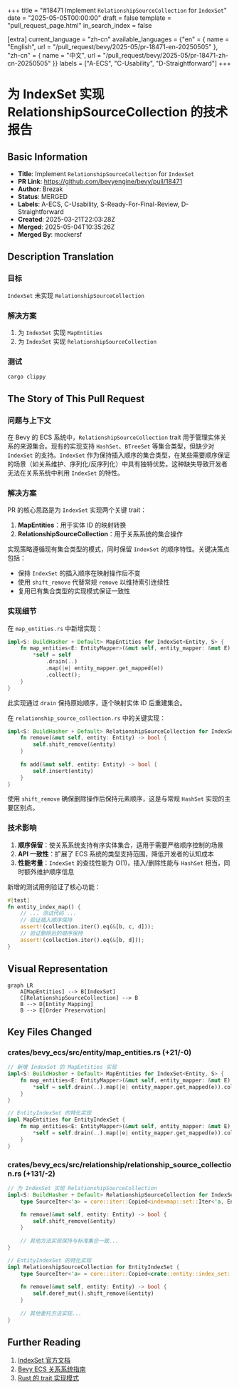 +++
title = "#18471 Implement `RelationshipSourceCollection` for `IndexSet`"
date = "2025-05-05T00:00:00"
draft = false
template = "pull_request_page.html"
in_search_index = false

[extra]
current_language = "zh-cn"
available_languages = {"en" = { name = "English", url = "/pull_request/bevy/2025-05/pr-18471-en-20250505" }, "zh-cn" = { name = "中文", url = "/pull_request/bevy/2025-05/pr-18471-zh-cn-20250505" }}
labels = ["A-ECS", "C-Usability", "D-Straightforward"]
+++

# 为 IndexSet 实现 RelationshipSourceCollection 的技术报告

## Basic Information
- **Title**: Implement `RelationshipSourceCollection` for `IndexSet`
- **PR Link**: https://github.com/bevyengine/bevy/pull/18471
- **Author**: Brezak
- **Status**: MERGED
- **Labels**: A-ECS, C-Usability, S-Ready-For-Final-Review, D-Straightforward
- **Created**: 2025-03-21T22:03:28Z
- **Merged**: 2025-05-04T10:35:26Z
- **Merged By**: mockersf

## Description Translation
### 目标
`IndexSet` 未实现 `RelationshipSourceCollection`

### 解决方案
1. 为 `IndexSet` 实现 `MapEntities`
2. 为 `IndexSet` 实现 `RelationshipSourceCollection`

### 测试
`cargo clippy`

## The Story of This Pull Request

### 问题与上下文
在 Bevy 的 ECS 系统中，`RelationshipSourceCollection` trait 用于管理实体关系的来源集合。现有的实现支持 `HashSet`、`BTreeSet` 等集合类型，但缺少对 `IndexSet` 的支持。`IndexSet` 作为保持插入顺序的集合类型，在某些需要顺序保证的场景（如关系维护、序列化/反序列化）中具有独特优势。这种缺失导致开发者无法在关系系统中利用 `IndexSet` 的特性。

### 解决方案
PR 的核心思路是为 `IndexSet` 实现两个关键 trait：
1. **MapEntities**：用于实体 ID 的映射转换
2. **RelationshipSourceCollection**：用于关系系统的集合操作

实现策略遵循现有集合类型的模式，同时保留 `IndexSet` 的顺序特性。关键决策点包括：
- 保持 `IndexSet` 的插入顺序在映射操作后不变
- 使用 `shift_remove` 代替常规 `remove` 以维持索引连续性
- 复用已有集合类型的实现模式保证一致性

### 实现细节
在 `map_entities.rs` 中新增实现：
```rust
impl<S: BuildHasher + Default> MapEntities for IndexSet<Entity, S> {
    fn map_entities<E: EntityMapper>(&mut self, entity_mapper: &mut E) {
        *self = self
            .drain(..)
            .map(|e| entity_mapper.get_mapped(e))
            .collect();
    }
}
```
此实现通过 `drain` 保持原始顺序，逐个映射实体 ID 后重建集合。

在 `relationship_source_collection.rs` 中的关键实现：
```rust
impl<S: BuildHasher + Default> RelationshipSourceCollection for IndexSet<Entity, S> {
    fn remove(&mut self, entity: Entity) -> bool {
        self.shift_remove(&entity)
    }
    
    fn add(&mut self, entity: Entity) -> bool {
        self.insert(entity)
    }
}
```
使用 `shift_remove` 确保删除操作后保持元素顺序，这是与常规 `HashSet` 实现的主要区别点。

### 技术影响
1. **顺序保留**：使关系系统支持有序实体集合，适用于需要严格顺序控制的场景
2. **API 一致性**：扩展了 ECS 系统的类型支持范围，降低开发者的认知成本
3. **性能考量**：`IndexSet` 的查找性能为 O(1)，插入/删除性能与 `HashSet` 相当，同时额外维护顺序信息

新增的测试用例验证了核心功能：
```rust
#[test]
fn entity_index_map() {
    // ... 测试代码 ...
    // 验证插入顺序保持
    assert!(collection.iter().eq(&[b, c, d]));
    // 验证删除后的顺序保持
    assert!(collection.iter().eq(&[b, d]));
}
```

## Visual Representation
```mermaid
graph LR
    A[MapEntities] --> B[IndexSet]
    C[RelationshipSourceCollection] --> B
    B --> D[Entity Mapping]
    B --> E[Order Preservation]
```

## Key Files Changed

### crates/bevy_ecs/src/entity/map_entities.rs (+21/-0)
```rust
// 新增 IndexSet 的 MapEntities 实现
impl<S: BuildHasher + Default> MapEntities for IndexSet<Entity, S> {
    fn map_entities<E: EntityMapper>(&mut self, entity_mapper: &mut E) {
        *self = self.drain(..).map(|e| entity_mapper.get_mapped(e)).collect();
    }
}

// EntityIndexSet 的特化实现
impl MapEntities for EntityIndexSet {
    fn map_entities<E: EntityMapper>(&mut self, entity_mapper: &mut E) {
        *self = self.drain(..).map(|e| entity_mapper.get_mapped(e)).collect();
    }
}
```

### crates/bevy_ecs/src/relationship/relationship_source_collection.rs (+131/-2)
```rust
// 为 IndexSet 实现 RelationshipSourceCollection
impl<S: BuildHasher + Default> RelationshipSourceCollection for IndexSet<Entity, S> {
    type SourceIter<'a> = core::iter::Copied<indexmap::set::Iter<'a, Entity>>;

    fn remove(&mut self, entity: Entity) -> bool {
        self.shift_remove(&entity)
    }
    
    // 其他方法实现保持与标准集合一致...
}

// EntityIndexSet 的特化实现
impl RelationshipSourceCollection for EntityIndexSet {
    type SourceIter<'a> = core::iter::Copied<crate::entity::index_set::Iter<'a>>;
    
    fn remove(&mut self, entity: Entity) -> bool {
        self.deref_mut().shift_remove(&entity)
    }
    
    // 其他委托方法实现...
}
```

## Further Reading
1. [IndexSet 官方文档](https://docs.rs/indexmap/latest/indexmap/set/struct.IndexSet.html)
2. [Bevy ECS 关系系统指南](https://bevyengine.org/learn/book/ecs/relationships/)
3. [Rust 的 trait 实现模式](https://doc.rust-lang.org/book/ch10-02-traits.html)